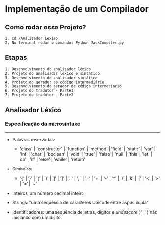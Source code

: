 # Implementação de um Compilador

## Como rodar esse Projeto?
	1. cd /Analisador Lexico
	2. No terminal rodar o comando: Python JackCompiler.py

## Etapas

	1. Desenvolvimento do analisador léxico
	2. Projeto do analisador léxico e sintático
	3. Desenvolvimento do analisador sintático 
    4. Projeto do gerador de código intermediário 
	5. Desenvolvimento do gerador de código intermediário
    6. Projeto do tradutor - Parte1 
    7. Projeto do tradutor - Parte2
	

## Analisador Léxico
### Especificação da microsintaxe
-------------------
* Palavras reservadas: 

	* 'class' | 'constructor' | 'function' | 'method' | 'field' | 'static' | 'var' | 'int' | 'char' | 'boolean' | 'void' | 'true' | 'false' | 'null' | 'this' | 'let' |  do' | 'if' | 'else' | 'while' | 'return’

- Símbolos: 
	* '{' | '}' | '(' | ')' | '[' | ']' | '. ' | ', ' | '; ' | '+' | '-' | '*' | '/' | '&' | '|' | '<' | '>' | '=' | '~'

- Inteiros: um número decimal inteiro
- Strings: "uma sequência de caracteres Unicode entre aspas dupla"
- Identificadores: uma sequência de letras, digitos e *undescore* ( '_' ) não iniciando com um dígito.
